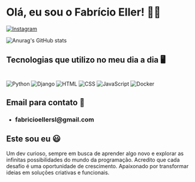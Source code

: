 # Olá, eu sou o Fabrício Eller! 👋🏼

[![Instagram](https://img.shields.io/badge/Instagram-E4405F?style=for-the-badge&logo=instagram&logoColor=white)](https://www.instagram.com/fabr.eller?igsh=M2hjYWI1ZWswMmw3)

![Anurag's GitHub stats](https://github-readme-stats.vercel.app/api?username=fabricioellersl&show_icons=true&theme=dracula)

## Tecnologias que utilizo no meu dia a dia 🖥️

<div style="display: inline-block;"><br>
    <img alt="Python" src="https://img.shields.io/badge/Python-ED8B00?style=for-the-badge&logo=python&logoColor=white"/>
    <img alt="Django" src="https://img.shields.io/badge/Django-092E20?style=for-the-badge&logo=django&logoColor=white"/>
    <img alt="HTML" src="https://img.shields.io/badge/HTML5-E34F26?style=for-the-badge&logo=html5&logoColor=white"/>
    <img alt="CSS" src="https://img.shields.io/badge/CSS3-1572B6?style=for-the-badge&logo=css3&logoColor=white"/>
    <img alt="JavaScript" src="https://img.shields.io/badge/JavaScript-F7DF1E?style=for-the-badge&logo=javascript&logoColor=black"/>
    <img alt="Docker" src="https://img.shields.io/badge/Docker-00B4FF?style=for-the-badge&logo=docker&logoColor=white"/>
</div>

## Email para contato 📧

* <h3>fabricioellersl@gmail.com</h3>

## Este sou eu 😃
Um dev curioso, sempre em busca de aprender algo novo e explorar as infinitas possibilidades do mundo da programação. Acredito que cada desafio é uma oportunidade de crescimento. Apaixonado por transformar ideias em soluções criativas e funcionais.
